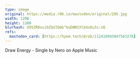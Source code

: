 ```yaml
---
type: image
original: https://media.r0b.io/mastodon/original/295.jpg
width: 1200
height: 1200
blurhash: U95ZRDxsibZ$U]Qmb^buDNNIXlbGuOu3s:nQ
refs:
  mastodon_card: [https://hyem.tech/@rob/112416943047563276]
---
```


Draw Energy - Single by Nero on Apple Music
